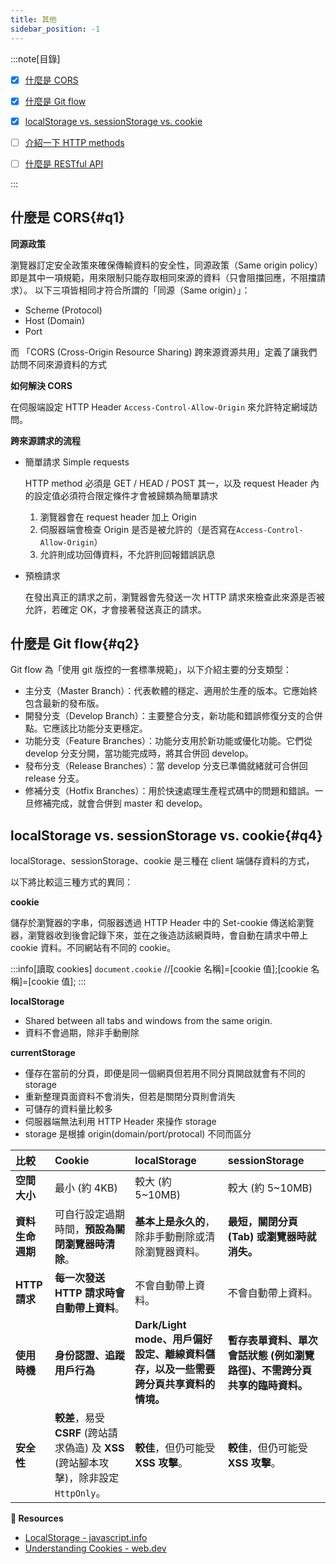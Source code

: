 ```yaml
---
title: 其他
sidebar_position: -1
---
```


:::note[目錄]

- [x] [什麼是 CORS](#q1)
- [x] [什麼是 Git flow](#q2)
- [x] [localStorage vs. sessionStorage vs. cookie](#q4)
- [ ] [介紹一下 HTTP methods](#q5)
- [ ] [什麼是 RESTful API](#q6)


:::

## 什麼是 CORS{#q1}

**同源政策**

瀏覽器訂定安全政策來確保傳輸資料的安全性，同源政策（Same origin policy）即是其中一項規範，用來限制只能存取相同來源的資料（只會阻擋回應，不阻擋請求）。
以下三項皆相同才符合所謂的「同源（Same origin）」：

- Scheme (Protocol)
- Host (Domain)
- Port

而 「CORS (Cross-Origin Resource Sharing) 跨來源資源共用」定義了讓我們訪問不同來源資料的方式

**如何解決 CORS**

在伺服端設定 HTTP Header `Access-Control-Allow-Origin` 來允許特定網域訪問。

**跨來源請求的流程**

- 簡單請求 Simple requests

  HTTP method 必須是 GET / HEAD / POST 其一，以及 request Header 內的設定值必須符合限定條件才會被歸類為簡單請求

  1. 瀏覽器會在 request header 加上 Origin
  2. 伺服器端會檢查 Origin 是否是被允許的（是否寫在`Access-Control-Allow-Origin`）
  3. 允許則成功回傳資料，不允許則回報錯誤訊息

- 預檢請求

  在發出真正的請求之前，瀏覽器會先發送一次 HTTP 請求來檢查此來源是否被允許，若確定 OK，才會接著發送真正的請求。

## 什麼是 Git flow{#q2}

Git flow 為「使用 git 版控的一套標準規範」，以下介紹主要的分支類型：

- 主分支（Master Branch）：代表軟體的穩定、適用於生產的版本。它應始終包含最新的發布版。
- 開發分支（Develop Branch）：主要整合分支，新功能和錯誤修復分支的合併點。它應該比功能分支更穩定。
- 功能分支（Feature Branches）：功能分支用於新功能或優化功能。它們從 develop 分支分開，當功能完成時，將其合併回 develop。
- 發布分支（Release Branches）：當 develop 分支已準備就緒就可合併回 release 分支。
- 修補分支（Hotfix Branches）：用於快速處理生產程式碼中的問題和錯誤。一旦修補完成，就會合併到 master 和 develop。

<!-- ![git-flow](/img/git-flow.png) -->

## localStorage vs. sessionStorage vs. cookie{#q4}

localStorage、sessionStorage、cookie 是三種在 client 端儲存資料的方式，

以下將比較這三種方式的異同：

**cookie**

儲存於瀏覽器的字串，伺服器透過 HTTP Header 中的 Set-cookie 傳送給瀏覽器，瀏覽器收到後會記錄下來，並在之後造訪該網頁時，會自動在請求中帶上 cookie 資料。不同網站有不同的 cookie。

:::info[讀取 cookies]
`document.cookie`
//[cookie 名稱]=[cookie 值];[cookie 名稱]=[cookie 值];
:::

**localStorage**

- Shared between all tabs and windows from the same origin.
- 資料不會過期，除非手動刪除

**currentStorage**

- 僅存在當前的分頁，即便是同一個網頁但若用不同分頁開啟就會有不同的 storage
- 重新整理頁面資料不會消失，但若是關閉分頁則會消失
- 可儲存的資料量比較多
- 伺服器端無法利用 HTTP Header 來操作 storage
- storage 是根據 origin(domain/port/protocal) 不同而區分

| 比較       | Cookie                               | localStorage                                     | sessionStorage                                   |
| :------------- | :----------------------------------- | :----------------------------------------------- | :----------------------------------------------- |
| **空間大小** | 最小 (約 4KB)                        | 較大 (約 5~10MB)                                 | 較大 (約 5~10MB)                                 |
| **資料生命週期** | 可自行設定過期時間，**預設為關閉瀏覽器時清除**。 | **基本上是永久的**，除非手動刪除或清除瀏覽器資料。 | **最短，關閉分頁 (Tab) 或瀏覽器時就消失。** |
| **HTTP 請求** | **每一次發送 HTTP 請求時會自動帶上資料**。 | 不會自動帶上資料。                               | 不會自動帶上資料。                               |
| **使用時機** | **身份認證、追蹤用戶行為** | **Dark/Light mode、用戶偏好設定、離線資料儲存，以及一些需要跨分頁共享資料的情境。** | **暫存表單資料、單次會話狀態 (例如瀏覽路徑)、不需跨分頁共享的臨時資料。** |
| **安全性** | **較差**，易受 **CSRF** (跨站請求偽造) 及 **XSS** (跨站腳本攻擊)，除非設定 `HttpOnly`。 | **較佳**，但仍可能受 **XSS 攻擊**。              | **較佳**，但仍可能受 **XSS 攻擊**。              |

**🔗 Resources**

- [LocalStorage - javascript.info](https://javascript.info/localstorage)
- [Understanding Cookies - web.dev](https://web.dev/articles/understanding-cookies)
